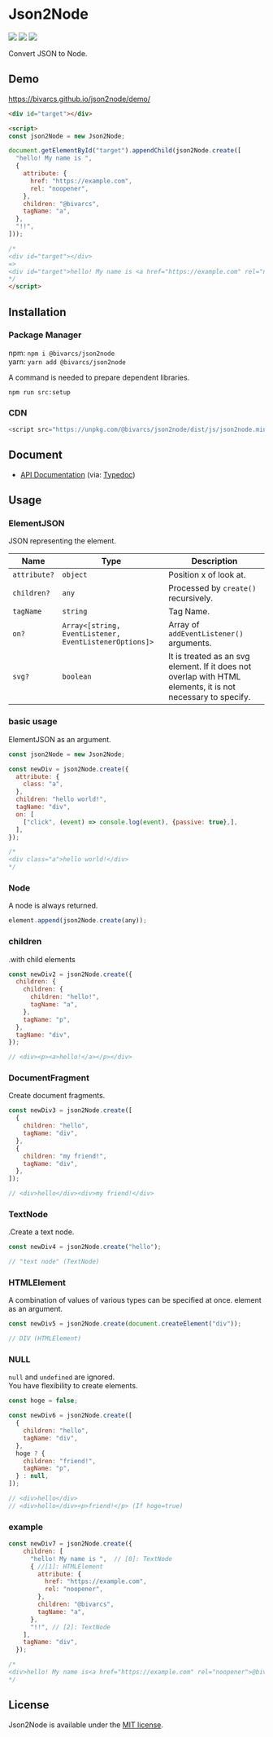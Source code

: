 # Json2Node
![](https://img.shields.io/npm/types/@bivarcs/json2node)
![](https://img.shields.io/node/v/@bivarcs/json2node)
![](https://img.shields.io/github/license/bivarcs/json2node)

Convert JSON to Node.

## Demo
https://bivarcs.github.io/json2node/demo/

```html
<div id="target"></div>

<script>
const json2Node = new Json2Node;

document.getElementById("target").appendChild(json2Node.create([
  "hello! My name is ",
  {
    attribute: {
      href: "https://example.com",
      rel: "noopener",
    },
    children: "@bivarcs",
    tagName: "a",
  },
  "!!",
]));

/*
<div id="target"></div>
=>
<div id="target">hello! My name is <a href="https://example.com" rel="noopener">@bivarcs</a>!!</div>
*/
</script>
```

## Installation
### Package Manager
npm: `npm i @bivarcs/json2node`  
yarn: `yarn add @bivarcs/json2node`  

A command is needed to prepare dependent libraries.

```
npm run src:setup
```

### CDN
```js
<script src="https://unpkg.com/@bivarcs/json2node/dist/js/json2node.min.js"></script>
```

## Document
- [API Documentation](https://bivarcs.github.io/json2node/docs/) (via: [Typedoc](https://github.com/TypeStrong/typedoc))

## Usage

### ElementJSON
JSON representing the element.

| Name               | Type      | Description |
| ------------------ | --------- | ----------- |
| `attribute?`          | `object`  | Position x of look at. |
| `children?`          | `any`  | Processed by `create()` recursively. |
| `tagName`          | `string`  | Tag Name. |
| `on?`          | `Array<[string, EventListener, EventListenerOptions]>`  | Array of `addEventListener()` arguments. |
| `svg?`          | `boolean`  | It is treated as an svg element. If it does not overlap with HTML elements, it is not necessary to specify. |

### basic usage
ElementJSON as an argument.

```js
const json2Node = new Json2Node;

const newDiv = json2Node.create({
  attribute: {
    class: "a",
  },
  children: "hello world!",
  tagName: "div",
  on: [
    ["click", (event) => console.log(event), {passive: true},],
  ],
});

/*
<div class="a">hello world!</div>
*/
```

### Node
A node is always returned.

```js
element.append(json2Node.create(any));
```

### children
.with child elements

```js
const newDiv2 = json2Node.create({
  children: {
    children: {
      children: "hello!",
      tagName: "a",
    },
    tagName: "p",
  },
  tagName: "div",
});

// <div><p><a>hello!</a></p></div>
```

### DocumentFragment
Create document fragments.

```js
const newDiv3 = json2Node.create([
  {
    children: "hello",
    tagName: "div",
  },
  {
    children: "my friend!",
    tagName: "div",
  },
]);

// <div>hello</div><div>my friend!</div>
```

### TextNode
.Create a text node.

```js
const newDiv4 = json2Node.create("hello");

// "text node" (TextNode)
```

### HTMLElement
A combination of values of various types can be specified at once.
element as an argument.

```js
const newDiv5 = json2Node.create(document.createElement("div"));

// DIV (HTMLElement)
```

### NULL
`null` and `undefined` are ignored.  
You have flexibility to create elements.

```js
const hoge = false;

const newDiv6 = json2Node.create([
  {
    children: "hello",
    tagName: "div",
  },
  hoge ? {
    children: "friend!",
    tagName: "p",
  } : null,
]);

// <div>hello</div>
// <div>hello</div><p>friend!</p> (If hoge=true)
```

### example
```js
const newDiv7 = json2Node.create({
    children: [
      "hello! My name is ",  // [0]: TextNode
      { //[1]: HTMLElement
        attribute: {
          href: "https://example.com",
          rel: "noopener",
        },
        children: "@bivarcs",
        tagName: "a",
      },
      "!!", // [2]: TextNode
    ],
    tagName: "div",
  });

/*
<div>hello! My name is<a href="https://example.com" rel="noopener">@bivarcs</a>!!</div>
*/
```

## License
Json2Node is available under the [MIT license](LICENSE.md).










































